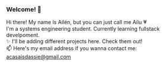 ### Welcome! 👋
Hi there! My name is Ailén, but you can just call me Ailu :heartpulse: <br>
I'm a systems engineering student. Currently learning fullstack develpoment.<br>
✨ I'll be adding different projects here. Check them out!<br>
📫 Here's my email address if you wanna contact me: &emsp;acasaisdassie@gmail.com
<!--
<a href="https://github.com/AilenCD/TP-tygw#readme"  >ReadME</a>
-->
